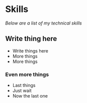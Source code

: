 # Skills

_Below are a list of my technical skills_

## Write thing here ##
- Write things here
- More things
- More things

### Even more things ###
- Last things
- Just wait
- Now the last one

